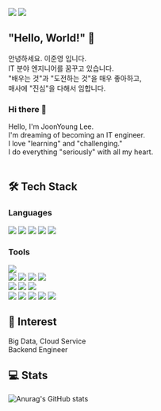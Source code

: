 <img src="https://img.shields.io/badge/joonyoung0111@gmail.com-FF5E00?style=flat-square&logo=Gmail&logoColor=white"/> <a href="https://stormy-ornament-219.notion.site/Portfolio-3f223d140cc14b1dbbeb2d086f5bc643" target="_blank"><img src="https://img.shields.io/badge/Portfolio-8C8C8C?style=flat-square&logo=notion&logoColor=white"/></a>

## "Hello, World!" 🫡

안녕하세요. 이준영 입니다.<br>
IT 분야 엔지니어를 꿈꾸고 있습니다.<br>
"배우는 것"과 "도전하는 것"을 매우 좋아하고,<br>
매사에 "진심"을 다해서 임합니다.<br>

### Hi there 👋

Hello, I'm JoonYoung Lee. <br>
I'm dreaming of becoming an IT engineer.<br>
I love "learning" and "challenging."<br>
I do everything "seriously" with all my heart.<br> <br>

## 🛠️ Tech Stack

### Languages

<img src="https://img.shields.io/badge/Python-3776AB?style=flat-square&logo=python&logoColor=white"/> <img src="https://img.shields.io/badge/R-276DC3?style=flat-square&logo=r&logoColor=white"/> <img src="https://img.shields.io/badge/Html5-E34F26?style=flat-square&logo=html5&logoColor=white"/> <img src="https://img.shields.io/badge/CSS3-1572B6?style=flat-square&logo=css3&logoColor=white"/> <img src="https://img.shields.io/badge/JavaScript-F7DF1E?style=flat-square&logo=javascript&logoColor=black"/>

### Tools

<img src="https://img.shields.io/badge/Linux-FCC624?style=flat-square&logo=linux&logoColor=black"/> <br>
<img src="https://img.shields.io/badge/Kubernetes-326CE5?style=flat-square&logo=kubernetes&logoColor=white"/> <img src="https://img.shields.io/badge/Docker-2496ED?style=flat-square&logo=docker&logoColor=white"/> <img src="https://img.shields.io/badge/Ansible-EE0000?style=flat-square&logo=ansible&logoColor=white"/> <img src="https://img.shields.io/badge/Mysql-4479A1?style=flat-square&logo=mysql&logoColor=white"/> <br>
<img src="https://img.shields.io/badge/AWS-232F3E?style=flat-square&logo=amazonaws&logoColor=white"/> <img src="https://img.shields.io/badge/Openstack-ED1944?style=flat-square&logo=openstack&logoColor=white"/> <img src="https://img.shields.io/badge/Terraform-7B42BC?style=flat-square&logo=terraform&logoColor=white"/> <br>
<img src="https://img.shields.io/badge/Git-F05032?style=flat-square&logo=git&logoColor=white"/> <img src="https://img.shields.io/badge/Github-181717?style=flat-square&logo=github&logoColor=white"/> <img src="https://img.shields.io/badge/Jenkins-D24939?style=flat-square&logo=jenkins&logoColor=white"/> <img src="https://img.shields.io/badge/Argo-EF7B4D?style=flat-square&logo=argos&logoColor=white"/> <img src="https://img.shields.io/badge/Grafana-F46800?style=flat-square&logo=grafana&logoColor=white"/>

## 📖 Interest

Big Data, Cloud Service <br>
Backend Engineer

## 💻 Stats 

![Anurag's GitHub stats](https://github-readme-stats.vercel.app/api?username=jjooooon&show_icons=true&theme=radical)




<!--
<a href="버튼을 눌렀을 때 이동할 링크" target="_blank"><img src="https://img.shields.io/badge/뱃지레이블-배경색?style=뱃지모양&logo=로고&logoColor=로고색상"/></a>

**jjooooon/jjooooon** is a ✨ _special_ ✨ repository because its `README.md` (this file) appears on your GitHub profile.

Here are some ideas to get you started:

- 🔭 I’m currently working on ...
- 🌱 I’m currently learning ...
- 👯 I’m looking to collaborate on ...
- 🤔 I’m looking for help with ...
- 💬 Ask me about ...
- 📫 How to reach me: ...
- 😄 Pronouns: ...
- ⚡ Fun fact: ...
-->
